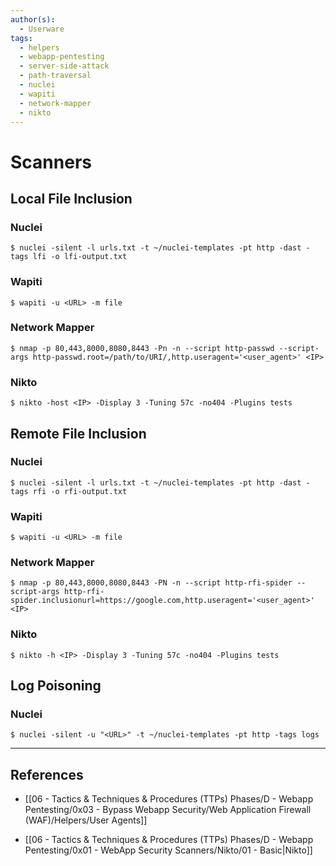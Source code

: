 ```yaml
---
author(s):
  - Userware
tags:
  - helpers
  - webapp-pentesting
  - server-side-attack
  - path-traversal
  - nuclei
  - wapiti
  - network-mapper
  - nikto
---
```

# Scanners

## Local File Inclusion

### Nuclei

```
$ nuclei -silent -l urls.txt -t ~/nuclei-templates -pt http -dast -tags lfi -o lfi-output.txt
```

### Wapiti

```
$ wapiti -u <URL> -m file
```

### Network Mapper

```
$ nmap -p 80,443,8000,8080,8443 -Pn -n --script http-passwd --script-args http-passwd.root=/path/to/URI/,http.useragent='<user_agent>' <IP>
```

### Nikto

```
$ nikto -host <IP> -Display 3 -Tuning 57c -no404 -Plugins tests
```

## Remote File Inclusion

### Nuclei

```
$ nuclei -silent -l urls.txt -t ~/nuclei-templates -pt http -dast -tags rfi -o rfi-output.txt
```

### Wapiti

```
$ wapiti -u <URL> -m file
```

### Network Mapper

```
$ nmap -p 80,443,8000,8080,8443 -PN -n --script http-rfi-spider --script-args http-rfi-spider.inclusionurl=https://google.com,http.useragent='<user_agent>' <IP>
```

### Nikto

```
$ nikto -h <IP> -Display 3 -Tuning 57c -no404 -Plugins tests
```

## Log Poisoning

### Nuclei

```
$ nuclei -silent -u "<URL>" -t ~/nuclei-templates -pt http -tags logs
```

---
## References

- [[06 - Tactics & Techniques & Procedures (TTPs) Phases/D - Webapp Pentesting/0x03 - Bypass Webapp Security/Web Application Firewall (WAF)/Helpers/User Agents]]

- [[06 - Tactics & Techniques & Procedures (TTPs) Phases/D - Webapp Pentesting/0x01 - WebApp Security Scanners/Nikto/01 - Basic|Nikto]]
